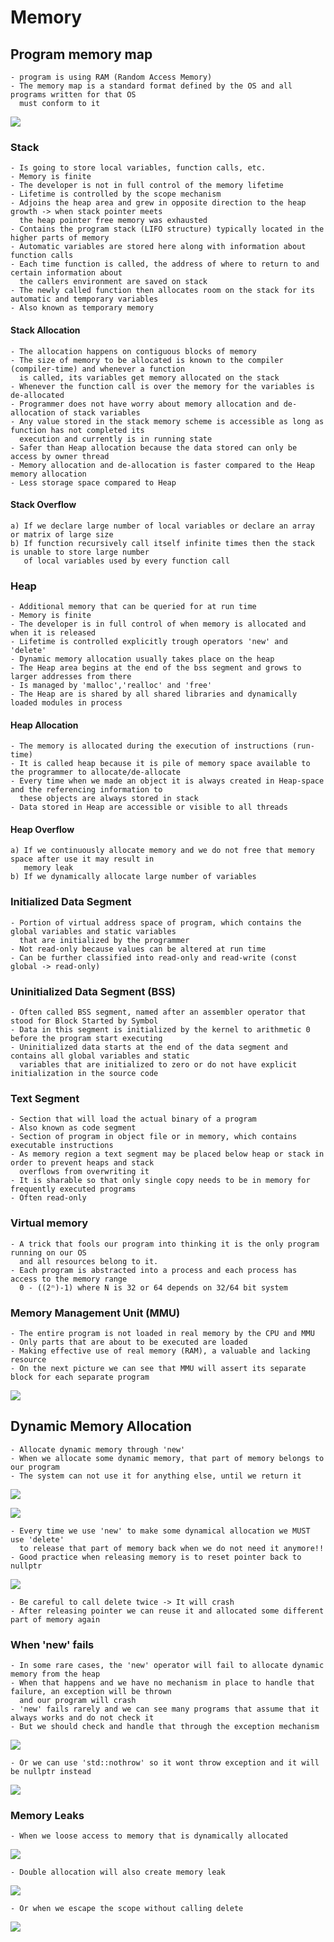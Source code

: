
# Memory 


## Program memory map

    - program is using RAM (Random Access Memory) 
    - The memory map is a standard format defined by the OS and all programs written for that OS 
      must conform to it

![](Images/memoryMap.png)    

### Stack

    - Is going to store local variables, function calls, etc.
    - Memory is finite
    - The developer is not in full control of the memory lifetime
    - Lifetime is controlled by the scope mechanism
    - Adjoins the heap area and grew in opposite direction to the heap growth -> when stack pointer meets
      the heap pointer free memory was exhausted
    - Contains the program stack (LIFO structure) typically located in the higher parts of memory
    - Automatic variables are stored here along with information about function calls
    - Each time function is called, the address of where to return to and certain information about
      the callers environment are saved on stack
    - The newly called function then allocates room on the stack for its automatic and temporary variables
    - Also known as temporary memory

#### Stack Allocation

    - The allocation happens on contiguous blocks of memory
    - The size of memory to be allocated is known to the compiler (compiler-time) and whenever a function
      is called, its variables get memory allocated on the stack
    - Whenever the function call is over the memory for the variables is de-allocated
    - Programmer does not have worry about memory allocation and de-allocation of stack variables
    - Any value stored in the stack memory scheme is accessible as long as function has not completed its
      execution and currently is in running state
    - Safer than Heap allocation because the data stored can only be access by owner thread
    - Memory allocation and de-allocation is faster compared to the Heap memory allocation
    - Less storage space compared to Heap

#### Stack Overflow

    a) If we declare large number of local variables or declare an array or matrix of large size
    b) If function recursively call itself infinite times then the stack is unable to store large number
       of local variables used by every function call 

### Heap

    - Additional memory that can be queried for at run time
    - Memory is finite
    - The developer is in full control of when memory is allocated and when it is released
    - Lifetime is controlled explicitly trough operators 'new' and 'delete'
    - Dynamic memory allocation usually takes place on the heap
    - The Heap area begins at the end of the bss segment and grows to larger addresses from there
    - Is managed by 'malloc','realloc' and 'free'
    - The Heap are is shared by all shared libraries and dynamically loaded modules in process

#### Heap Allocation

    - The memory is allocated during the execution of instructions (run-time)
    - It is called heap because it is pile of memory space available to the programmer to allocate/de-allocate
    - Every time when we made an object it is always created in Heap-space and the referencing information to
      these objects are always stored in stack
    - Data stored in Heap are accessible or visible to all threads

#### Heap Overflow

    a) If we continuously allocate memory and we do not free that memory space after use it may result in 
       memory leak
    b) If we dynamically allocate large number of variables

### Initialized Data Segment

    - Portion of virtual address space of program, which contains the global variables and static variables 
      that are initialized by the programmer
    - Not read-only because values can be altered at run time
    - Can be further classified into read-only and read-write (const global -> read-only)


### Uninitialized Data Segment (BSS)

    - Often called BSS segment, named after an assembler operator that stood for Block Started by Symbol
    - Data in this segment is initialized by the kernel to arithmetic 0 before the program start executing
    - Uninitialized data starts at the end of the data segment and contains all global variables and static 
      variables that are initialized to zero or do not have explicit initialization in the source code

### Text Segment

    - Section that will load the actual binary of a program
    - Also known as code segment
    - Section of program in object file or in memory, which contains executable instructions
    - As memory region a text segment may be placed below heap or stack in order to prevent heaps and stack 
      overflows from overwriting it
    - It is sharable so that only single copy needs to be in memory for frequently executed programs
    - Often read-only


### Virtual memory

    - A trick that fools our program into thinking it is the only program running on our OS
      and all resources belong to it.
    - Each program is abstracted into a process and each process has access to the memory range
      0 - ((2ⁿ)-1) where N is 32 or 64 depends on 32/64 bit system


### Memory Management Unit (MMU)

    - The entire program is not loaded in real memory by the CPU and MMU
    - Only parts that are about to be executed are loaded
    - Making effective use of real memory (RAM), a valuable and lacking resource
    - On the next picture we can see that MMU will assert its separate block for each separate program
        

![](Images/memoryManagement.png)




## Dynamic Memory Allocation

    - Allocate dynamic memory through 'new'
    - When we allocate some dynamic memory, that part of memory belongs to our program
    - The system can not use it for anything else, until we return it
  
  ![](Images/dynamicAllocation.png)

  ![](Images/dynamicAllocationAndInit.png)

    - Every time we use 'new' to make some dynamical allocation we MUST use 'delete' 
      to release that part of memory back when we do not need it anymore!!
    - Good practice when releasing memory is to reset pointer back to nullptr   
  
  ![](Images/goodPracticeRelease.png)

    - Be careful to call delete twice -> It will crash
    - After releasing pointer we can reuse it and allocated some different part of memory again

### When 'new' fails

    - In some rare cases, the 'new' operator will fail to allocate dynamic memory from the heap
    - When that happens and we have no mechanism in place to handle that failure, an exception will be thrown
      and our program will crash
    - 'new' fails rarely and we can see many programs that assume that it always works and do not check it
    - But we should check and handle that through the exception mechanism
    
![](Images/newFailHandle.png)

    - Or we can use 'std::nothrow' so it wont throw exception and it will be nullptr instead

![](Images/newFailHandle2.png)


### Memory Leaks

    - When we loose access to memory that is dynamically allocated

![](Images/memoryLeak.png)

    - Double allocation will also create memory leak

![](Images/memoryLeak2.png)

    - Or when we escape the scope without calling delete

![](Images/memoryLeak3.png)
